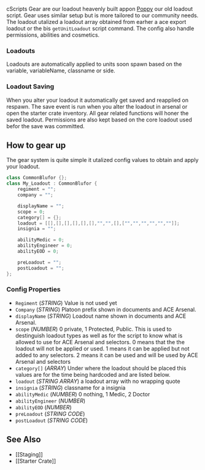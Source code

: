 cScripts Gear are our loadout heavenly built appon [Poppy](https://github.com/BaerMitUmlaut/Poppy/) our old loadout script. Gear uses similar setup but is more tailored to our community needs. The loadout utalized a loadout array obtained from earher a ace export loadout or the bis `getUnitLoadout` script command. The config also handle permissions, abilities and cosmetics.

### Loadouts
Loadouts are automatically applied to units soon spawn based on the variable, variableName, classname or side.

### Loadout Saving
When you alter your loadout it automatically get saved and reapplied on respawn. The save event is run when you alter the loadout in arsenal or open the starter crate inventory. All gear related functions will honer the saved loadout. Permissions are also kept based on the core loadout used befor the save was committed.

## How to gear up
The gear system is quite simple it utalized config values to obtain and apply your loadout.

```cpp
class CommonBlufor {};
class My_Loadout : CommonBlufor {
    regiment = "";
    company = "";

    displayName = "";
    scope = 0;
    category[] = {};
    loadout = [[],[],[],[],[],[],"","",[],["","","","","",""]];
    insignia = "";

    abilityMedic = 0;
    abilityEngineer = 0;
    abilityEOD = 0;

    preLoadout = "";
    postLoadout = "";
};
```
### Config Properties
- `Regiment` (*STRING*) Value is not used yet
- `Company` (*STRING*) Platoon prefix shown in documents and ACE Arsenal.
- `displayName` (*STRING*) Loadout name shown in documents and ACE Arsenal.
- `scope` (*NUMBER*) 0 private, 1 Protected, Public. This is used to destinguish loadout types as well as for the script to know what is allowed to use for ACE Arsenal and selectors. 0 means that the the loadout will not be applied or used. 1 means it can be applied but not added to any selectors. 2 means it can be used and will be used by ACE Arsenal and selectors
- `category[]` (*ARRAY*) Under where the loadout should be placed this values are for the time being hardcoded and are listed below.
- `loadout` (*STRING ARRAY*) a loadout array with no wrapping quote
- `insignia` (*STRING*) classname for a insignia
- `abilityMedic` (*NUMBER*) 0 nothing, 1 Medic, 2 Doctor
- `abilityEngineer` (*NUMBER*)
- `abilityEOD` (*NUMBER*)
- `preLoadout` (*STRING CODE*)
- `postLoadout` (*STRING CODE*)

## See Also
- [[Staging]]
- [[Starter Crate]]
